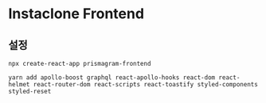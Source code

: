 # Instaclone Frontend

## 설정

```CMD
npx create-react-app prismagram-frontend

yarn add apollo-boost graphql react-apollo-hooks react-dom react-helmet react-router-dom react-scripts react-toastify styled-components styled-reset
```
